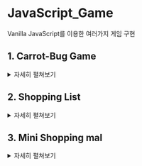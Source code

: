 # JavaScript_Game
Vanilla JavaScript를 이용한 여러가지 게임 구현


## 1. Carrot-Bug Game

<details>
    <summary>자세히 펼쳐보기</summary>
  
## Stack
-HTML, CSS, Vanilla JS

## 기간
-2020.8.31 ~ 2020.9.10

## 주요 기능

### 1. Carrot , Bug filed에 생성
![image](https://user-images.githubusercontent.com/36908476/92998391-8a9fae00-f554-11ea-8728-3082725a17e6.png)

### 2. Score, Time 별 게임 승/패 여부
![image](https://user-images.githubusercontent.com/36908476/92998412-a4d98c00-f554-11ea-9ba0-2289cf606cc5.png)

### 3. Carrot, Bug Click Event.

### 4. 상황별 Sound 추가

</details>


## 2. Shopping List

<details>
    <summary>자세히 펼쳐보기</summary>
  
## Stack
-HTML, CSS, Vanilla JS

## 기간
-2020.8.28 ~ 2020.8.29

## 주요 기능

### 1. 입력창에 엔터키 혹은 플러스 버튼을 클릭했을 때 item list에 추가
![image](https://user-images.githubusercontent.com/36908476/91638592-8c914980-ea4b-11ea-96ad-4a2429d32971.png)

### 2. item list에서 삭제 버튼을 눌렀을 경우 List에서 삭제
  ![image](https://user-images.githubusercontent.com/36908476/91638604-a3d03700-ea4b-11ea-810c-f530d5e9818d.png)
![image](https://user-images.githubusercontent.com/36908476/91638627-c3675f80-ea4b-11ea-8c53-2a6b21ff148a.png)

</details>

## 3. Mini Shopping mal 

<details>
    <summary>자세히 펼쳐보기</summary>
  
## Stack
-HTML, CSS, Vanilla JS

## 기간
-2020.8.19 ~ 2020.8.24

## 주요 기능

### 1. 동적으로 데이터 JSON 받아서 출력 (fetch 를 사용해 받아온 후 innerHTML (map, join)을 사용해 화면에 출력.) )
![image](https://user-images.githubusercontent.com/36908476/90984093-e6a69080-e5ad-11ea-8529-3df41e3e88bb.png)

### 2. filter로 원하는 data만 출력 (클릭시 type, color별로 출력) 
![image](https://user-images.githubusercontent.com/36908476/90984177-57e64380-e5ae-11ea-98f4-835f4519cb2f.png)
![image](https://user-images.githubusercontent.com/36908476/90984182-5c126100-e5ae-11ea-9e31-518915a89833.png)
  
</details>
